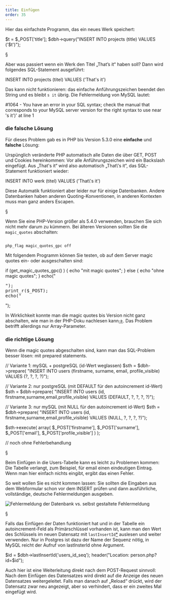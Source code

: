 ```yaml
---
title: Einfügen
order: 35
---
```


Hier das einfachste Programm, das ein neues Werk speichert:

<php caption="Einfügen von Daten in die Datenbank - mit Sicherheitsproblem!">
$t = $_POST['title'];
$dbh->query("INSERT INTO projects (title) VALUES ('$t')");
</php>

§

Aber was passiert wenn ein Werk den Titel
„That’s it“ haben soll? Dann wird folgendes SQL-Statement ausgeführt:

<sql>
INSERT INTO projects (titel) VALUES ('That's it')
</sql>

Das kann nicht funktionieren: das einfache Anführungszeichen beendet den String
und es bleibt `s it` übrig. Die Fehlermeldung von MySQL lautet:

<plain>
#1064 - You have an error in your SQL syntax; check the manual that corresponds to your MySQL server version for the right syntax to use near 's it')' at line 1
</plain>

### die falsche Lösung

Für dieses Problem gab es in PHP bis Version 5.3.0 eine **einfache** und **falsche** Lösung:

Urspünglich veränderte PHP automatisch alle Daten die über GET, POST und
Cookies hereinkommen: Vor alle Anführungszeichen wird ein Backslash eingefügt.
Aus „That's it“ wird also automatisch „That\\'s it“, das SQL-Statement
funktioniert wieder:

<sql>
INSERT INTO werk (titel) VALUES ('That\'s it')
</sql>

Diese Automatik funktioniert aber leider nur für einige Datenbanken.
Andere Datenbanken haben anderen Quoting-Konventionen, in
anderen Kontexten muss man ganz anders Escapen.

§

Wenn Sie eine PHP-Version größer als 5.4.0 verwenden, brauchen
Sie sich nicht mehr darum zu kümmern. Bei älteren Versionen 
sollten Sie die `magic_quotes` abschalten:

<code caption="In der Apache Konfiguration: magic quotes abschalten">
php_flag magic_quotes_gpc off
</code>

Mit folgendem Programm können Sie testen, ob auf dem Server magic quotes ein- oder ausgeschalten sind:

<php caption="Testen ob magic quotes eingeschalten sind">
if (get_magic_quotes_gpc() ) {
  echo "mit magic quotes";
} else {
  echo "ohne magic quotes";
}
echo("<pre>");
print_r($_POST);
echo("</pre>");
</php>

In Wirklichkeit konnte man die magic quotes bis Version nicht ganz abschalten, wie man in der
PHP-Doku nachlesen kann[&rarr;](http://at.php.net/manual/de/security.magicquotes.disabling.php).
Das Problem betrifft allerdings nur Array-Parameter.

### die richtige Lösung

Wenn die magic quotes abgeschalten sind, kann man das SQL-Problem besser lösen: mit prepared statements. 

<php caption="Einfügen von Daten in die Datenbank mit prepared statements">

// Variante 1: mySQL + postgreSQL (id-Wert weglassen)
$sth = $dbh->prepare(
  "INSERT INTO users
    (firstname, surname, email, profile_visible)
      VALUES
    (?, ?, ?, ?)");
    
// Variante 2: nur postgreSQL (mit DEFAULT für den autoincrement id-Wert)
$sth = $dbh->prepare(
  "INSERT INTO users
    (id,  firstname,surname,email,profile_visible)
      VALUES
    (DEFAULT, ?, ?, ?, ?)");

// Variante 3: nur mySQL (mit NULL für den autoincrement id-Wert)
$sth = $dbh->prepare(
  "INSERT INTO users
    (id,  firstname,surname,email,profile_visible)
      VALUES
    (NULL, ?, ?, ?, ?)");

$sth->execute(
  array(
    $_POST['firstname'],
    $_POST['surname'],
    $_POST['email'],
    $_POST['profile_visible']
  )
); 

// noch ohne Fehlerbehandlung
</php>

§

Beim Einfügen in die Users-Tabelle kann es leicht zu Problemen kommen: Die
Tabelle verlangt, zum Beispiel, für email einen eindeutigen Eintrag. Wenn man
hier einfach nichts eingibt, ergibt das einen Fehler.

So weit wollen Sie es nicht kommen lassen: Sie sollten die Eingaben aus dem
Webformular schon vor dem INSERT prüfen und dann ausführliche, vollständige,
deutsche Fehlermeldungen ausgeben.

![Fehlermeldung der Datenbank vs. selbst gestaltete Fehlermeldung](/images/2fehlermeldungen.png)

§

Falls das Einfügen der Daten funktioniert hat und in der Tabelle ein
autoincrement-Feld als Primärschlüssel vorhanden ist, kann man den Wert des
Schlüssels im neuen Datensatz mit 
`lastInsertId`[*](http://php.net/manual/en/pdo.lastinsertid.php) 
auslesen und weiter verwenden. Nur in Postgres ist dazu der
Name der Sequenz nötig, in MySQL reicht der Aufruf von lastInsterId ohne Argument.

<php caption="Primärschlüssel des neuen Datensatzes auslesen">
$id = $dbh->lastInsertId('users_id_seq');
header("Location: person.php?id=$id");
</php>

Auch hier ist eine Weiterleitung direkt nach dem POST-Request sinnvoll: Nach dem
Einfügen des Datensatzes wird direkt auf die Anzeige des neuen Datensatzes
weitergeleitet. Falls man danach auf „Reload“ drückt, wird der Datensatz zwar neu
angezeigt, aber so verhindert, dass er ein zweites Mal eingefügt wird.

